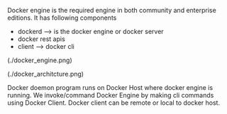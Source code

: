 
Docker engine is the required engine in both community and enterprise editions.
It has following components

* dockerd --> is the docker engine or docker server
* docker rest apis
* client --> docker cli

(./docker_engine.png)

(./docker_architcture.png)

Docker doemon program runs on Docker Host where docker engine is running. 
We invoke/command Docker Engine by making cli commands using Docker Client. Docker client can be remote or local to docker host.

